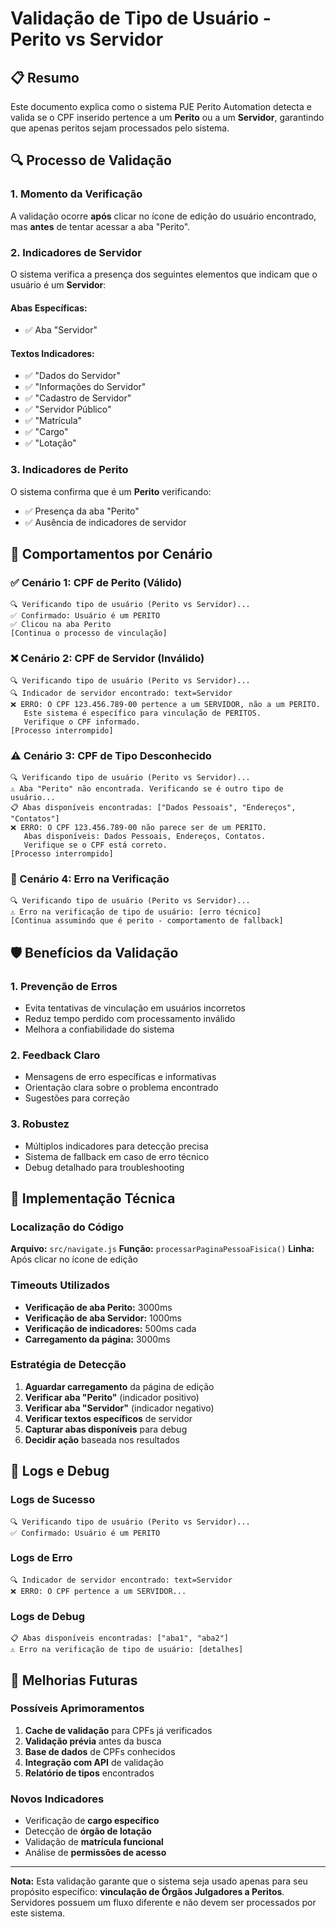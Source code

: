 # Validação de Tipo de Usuário - Perito vs Servidor

## 📋 Resumo

Este documento explica como o sistema PJE Perito Automation detecta e valida se o CPF inserido pertence a um **Perito** ou a um **Servidor**, garantindo que apenas peritos sejam processados pelo sistema.

## 🔍 Processo de Validação

### 1. Momento da Verificação
A validação ocorre **após** clicar no ícone de edição do usuário encontrado, mas **antes** de tentar acessar a aba "Perito".

### 2. Indicadores de Servidor
O sistema verifica a presença dos seguintes elementos que indicam que o usuário é um **Servidor**:

#### Abas Específicas:
- ✅ Aba "Servidor"

#### Textos Indicadores:
- ✅ "Dados do Servidor"
- ✅ "Informações do Servidor"
- ✅ "Cadastro de Servidor"
- ✅ "Servidor Público"
- ✅ "Matrícula"
- ✅ "Cargo"
- ✅ "Lotação"

### 3. Indicadores de Perito
O sistema confirma que é um **Perito** verificando:
- ✅ Presença da aba "Perito"
- ✅ Ausência de indicadores de servidor

## 🚨 Comportamentos por Cenário

### ✅ Cenário 1: CPF de Perito (Válido)
```
🔍 Verificando tipo de usuário (Perito vs Servidor)...
✅ Confirmado: Usuário é um PERITO
✅ Clicou na aba Perito
[Continua o processo de vinculação]
```

### ❌ Cenário 2: CPF de Servidor (Inválido)
```
🔍 Verificando tipo de usuário (Perito vs Servidor)...
🔍 Indicador de servidor encontrado: text=Servidor
❌ ERRO: O CPF 123.456.789-00 pertence a um SERVIDOR, não a um PERITO. 
   Este sistema é específico para vinculação de PERITOS. 
   Verifique o CPF informado.
[Processo interrompido]
```

### ⚠️ Cenário 3: CPF de Tipo Desconhecido
```
🔍 Verificando tipo de usuário (Perito vs Servidor)...
⚠️ Aba "Perito" não encontrada. Verificando se é outro tipo de usuário...
📋 Abas disponíveis encontradas: ["Dados Pessoais", "Endereços", "Contatos"]
❌ ERRO: O CPF 123.456.789-00 não parece ser de um PERITO. 
   Abas disponíveis: Dados Pessoais, Endereços, Contatos. 
   Verifique se o CPF está correto.
[Processo interrompido]
```

### 🔄 Cenário 4: Erro na Verificação
```
🔍 Verificando tipo de usuário (Perito vs Servidor)...
⚠️ Erro na verificação de tipo de usuário: [erro técnico]
[Continua assumindo que é perito - comportamento de fallback]
```

## 🛡️ Benefícios da Validação

### 1. **Prevenção de Erros**
- Evita tentativas de vinculação em usuários incorretos
- Reduz tempo perdido com processamento inválido
- Melhora a confiabilidade do sistema

### 2. **Feedback Claro**
- Mensagens de erro específicas e informativas
- Orientação clara sobre o problema encontrado
- Sugestões para correção

### 3. **Robustez**
- Múltiplos indicadores para detecção precisa
- Sistema de fallback em caso de erro técnico
- Debug detalhado para troubleshooting

## 🔧 Implementação Técnica

### Localização do Código
**Arquivo:** `src/navigate.js`
**Função:** `processarPaginaPessoaFisica()`
**Linha:** Após clicar no ícone de edição

### Timeouts Utilizados
- **Verificação de aba Perito:** 3000ms
- **Verificação de aba Servidor:** 1000ms
- **Verificação de indicadores:** 500ms cada
- **Carregamento da página:** 3000ms

### Estratégia de Detecção
1. **Aguardar carregamento** da página de edição
2. **Verificar aba "Perito"** (indicador positivo)
3. **Verificar aba "Servidor"** (indicador negativo)
4. **Verificar textos específicos** de servidor
5. **Capturar abas disponíveis** para debug
6. **Decidir ação** baseada nos resultados

## 📝 Logs e Debug

### Logs de Sucesso
```
🔍 Verificando tipo de usuário (Perito vs Servidor)...
✅ Confirmado: Usuário é um PERITO
```

### Logs de Erro
```
🔍 Indicador de servidor encontrado: text=Servidor
❌ ERRO: O CPF pertence a um SERVIDOR...
```

### Logs de Debug
```
📋 Abas disponíveis encontradas: ["aba1", "aba2"]
⚠️ Erro na verificação de tipo de usuário: [detalhes]
```

## 🚀 Melhorias Futuras

### Possíveis Aprimoramentos
1. **Cache de validação** para CPFs já verificados
2. **Validação prévia** antes da busca
3. **Base de dados** de CPFs conhecidos
4. **Integração com API** de validação
5. **Relatório de tipos** encontrados

### Novos Indicadores
- Verificação de **cargo específico**
- Detecção de **órgão de lotação**
- Validação de **matrícula funcional**
- Análise de **permissões de acesso**

---

**Nota:** Esta validação garante que o sistema seja usado apenas para seu propósito específico: **vinculação de Órgãos Julgadores a Peritos**. Servidores possuem um fluxo diferente e não devem ser processados por este sistema.
